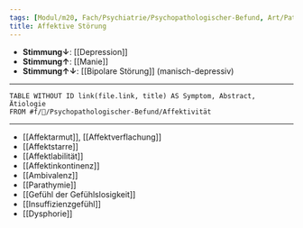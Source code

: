 ```yaml
---
tags: [Modul/m20, Fach/Psychiatrie/Psychopathologischer-Befund, Art/Pathologie]
title: Affektive Störung
---
```

- **Stimmung↓**: [[Depression]]
- **Stimmung↑**: [[Manie]]
- **Stimmung↑↓**: [[Bipolare Störung]] (manisch-depressiv)
---
```dataview
TABLE WITHOUT ID link(file.link, title) AS Symptom, Abstract, Ätiologie
FROM #f/💭/Psychopathologischer-Befund/Affektivität 
```
---
- [[Affektarmut]], [[Affektverflachung]]
- [[Affektstarre]]
- [[Affektlabilität]]
- [[Affektinkontinenz]]
- [[Ambivalenz]]
- [[Parathymie]]
- [[Gefühl der Gefühlslosigkeit]]
- [[Insuffizienzgefühl]]
- [[Dysphorie]]